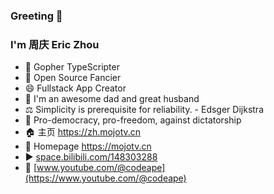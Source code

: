 ### Greeting 👋

<!--
**mojocn/mojocn** is a ✨ _special_ ✨ repository because its `README.md` (this file) appears on your GitHub profile.

Here are some ideas to get you started:

- 🔭 I’m currently working on ...
- 🌱 I’m currently learning ...
- 👯 I’m looking to collaborate on ...
- 🤔 I’m looking for help with ...
- 💬 Ask me about ...
- 📫 How to reach me: ...
- 😄 Pronouns: ...
- ⚡ Fun fact: ...
- 🔥 Go Communitity https://mojotv.cn
- ▶️ [bilibili](https://space.bilibili.com/148303288)
- 🎥 [Youtube]([https://www.youtube.com/@codeape)

-->
 ### I'm 周庆 Eric Zhou
- 🔭 Gopher TypeScripter
- 🌱 Open Source Fancier
- 😄 Fullstack App Creator
- 👯 I'm an awesome dad and great husband
- ⚖️ Simplicity is prerequisite for reliability. - Edsger Dijkstra
- 💬 Pro-democracy, pro-freedom, against dictatorship
- 🏠 主页 https://zh.mojotv.cn
- 🤖 Homepage https://mojotv.cn
- ▶️ [space.bilibili.com/148303288](https://space.bilibili.com/148303288)
- 🎥 [www.youtube.com/@codeape](https://www.youtube.com/@codeape)


